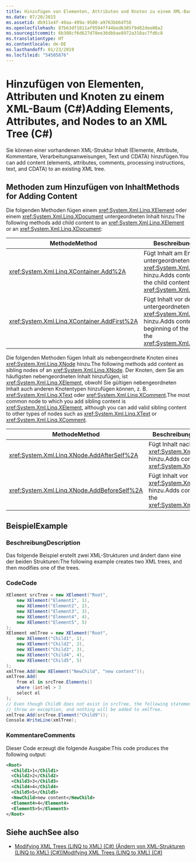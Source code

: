 ```yaml
---
title: Hinzufügen von Elementen, Attributen und Knoten zu einem XML-Baum (C#)
ms.date: 07/20/2015
ms.assetid: db911e4f-40aa-499a-9500-a9763bb6df56
ms.openlocfilehash: 87b63df1011af9594ff44bed6385f9d82dee08a2
ms.sourcegitcommit: 6b308cf6d627d78ee36dbbae8972a310ac7fd6c8
ms.translationtype: HT
ms.contentlocale: de-DE
ms.lasthandoff: 01/23/2019
ms.locfileid: "54585876"
---
```

# <a name="adding-elements-attributes-and-nodes-to-an-xml-tree-c"></a><span data-ttu-id="138d7-102">Hinzufügen von Elementen, Attributen und Knoten zu einem XML-Baum (C#)</span><span class="sxs-lookup"><span data-stu-id="138d7-102">Adding Elements, Attributes, and Nodes to an XML Tree (C#)</span></span>
<span data-ttu-id="138d7-103">Sie können einer vorhandenen XML-Struktur Inhalt (Elemente, Attribute, Kommentare, Verarbeitungsanweisungen, Text und CDATA) hinzufügen.</span><span class="sxs-lookup"><span data-stu-id="138d7-103">You can add content (elements, attributes, comments, processing instructions, text, and CDATA) to an existing XML tree.</span></span>  
  
## <a name="methods-for-adding-content"></a><span data-ttu-id="138d7-104">Methoden zum Hinzufügen von Inhalt</span><span class="sxs-lookup"><span data-stu-id="138d7-104">Methods for Adding Content</span></span>  
 <span data-ttu-id="138d7-105">Die folgenden Methoden fügen einem <xref:System.Xml.Linq.XElement> oder einem <xref:System.Xml.Linq.XDocument> untergeordneten Inhalt hinzu:</span><span class="sxs-lookup"><span data-stu-id="138d7-105">The following methods add child content to an <xref:System.Xml.Linq.XElement> or an <xref:System.Xml.Linq.XDocument>:</span></span>  
  
|<span data-ttu-id="138d7-106">Methode</span><span class="sxs-lookup"><span data-stu-id="138d7-106">Method</span></span>|<span data-ttu-id="138d7-107">Beschreibung</span><span class="sxs-lookup"><span data-stu-id="138d7-107">Description</span></span>|  
|------------|-----------------|  
|<xref:System.Xml.Linq.XContainer.Add%2A>|<span data-ttu-id="138d7-108">Fügt Inhalt am Ende des untergeordneten Inhalts des <xref:System.Xml.Linq.XContainer> hinzu.</span><span class="sxs-lookup"><span data-stu-id="138d7-108">Adds content at the end of the child content of the <xref:System.Xml.Linq.XContainer>.</span></span>|  
|<xref:System.Xml.Linq.XContainer.AddFirst%2A>|<span data-ttu-id="138d7-109">Fügt Inhalt vor dem untergeordneten Inhalt des <xref:System.Xml.Linq.XContainer> hinzu.</span><span class="sxs-lookup"><span data-stu-id="138d7-109">Adds content at the beginning of the child content of the <xref:System.Xml.Linq.XContainer>.</span></span>|  
  
 <span data-ttu-id="138d7-110">Die folgenden Methoden fügen Inhalt als nebengeordnete Knoten eines <xref:System.Xml.Linq.XNode> hinzu.</span><span class="sxs-lookup"><span data-stu-id="138d7-110">The following methods add content as sibling nodes of an <xref:System.Xml.Linq.XNode>.</span></span> <span data-ttu-id="138d7-111">Der Knoten, dem Sie am häufigsten nebengeordneten Inhalt hinzufügen, ist <xref:System.Xml.Linq.XElement>, obwohl Sie gültigen nebengeordneten Inhalt auch anderen Knotentypen hinzufügen können, z. B. <xref:System.Xml.Linq.XText> oder <xref:System.Xml.Linq.XComment>.</span><span class="sxs-lookup"><span data-stu-id="138d7-111">The most common node to which you add sibling content is <xref:System.Xml.Linq.XElement>, although you can add valid sibling content to other types of nodes such as <xref:System.Xml.Linq.XText> or <xref:System.Xml.Linq.XComment>.</span></span>  
  
|<span data-ttu-id="138d7-112">Methode</span><span class="sxs-lookup"><span data-stu-id="138d7-112">Method</span></span>|<span data-ttu-id="138d7-113">Beschreibung</span><span class="sxs-lookup"><span data-stu-id="138d7-113">Description</span></span>|  
|------------|-----------------|  
|<xref:System.Xml.Linq.XNode.AddAfterSelf%2A>|<span data-ttu-id="138d7-114">Fügt Inhalt nach dem <xref:System.Xml.Linq.XNode> hinzu.</span><span class="sxs-lookup"><span data-stu-id="138d7-114">Adds content after the <xref:System.Xml.Linq.XNode>.</span></span>|  
|<xref:System.Xml.Linq.XNode.AddBeforeSelf%2A>|<span data-ttu-id="138d7-115">Fügt Inhalt vor dem <xref:System.Xml.Linq.XNode> hinzu.</span><span class="sxs-lookup"><span data-stu-id="138d7-115">Adds content before the <xref:System.Xml.Linq.XNode>.</span></span>|  
  
## <a name="example"></a><span data-ttu-id="138d7-116">Beispiel</span><span class="sxs-lookup"><span data-stu-id="138d7-116">Example</span></span>  
  
### <a name="description"></a><span data-ttu-id="138d7-117">Beschreibung</span><span class="sxs-lookup"><span data-stu-id="138d7-117">Description</span></span>  
 <span data-ttu-id="138d7-118">Das folgende Beispiel erstellt zwei XML-Strukturen und ändert dann eine der beiden Strukturen:</span><span class="sxs-lookup"><span data-stu-id="138d7-118">The following example creates two XML trees, and then modifies one of the trees.</span></span>  
  
### <a name="code"></a><span data-ttu-id="138d7-119">Code</span><span class="sxs-lookup"><span data-stu-id="138d7-119">Code</span></span>  
  
```csharp  
XElement srcTree = new XElement("Root",   
    new XElement("Element1", 1),  
    new XElement("Element2", 2),  
    new XElement("Element3", 3),  
    new XElement("Element4", 4),  
    new XElement("Element5", 5)  
);  
XElement xmlTree = new XElement("Root",  
    new XElement("Child1", 1),  
    new XElement("Child2", 2),  
    new XElement("Child3", 3),  
    new XElement("Child4", 4),  
    new XElement("Child5", 5)  
);  
xmlTree.Add(new XElement("NewChild", "new content"));  
xmlTree.Add(  
    from el in srcTree.Elements()  
    where (int)el > 3  
    select el  
);  
// Even though Child9 does not exist in srcTree, the following statement will not  
// throw an exception, and nothing will be added to xmlTree.  
xmlTree.Add(srcTree.Element("Child9"));  
Console.WriteLine(xmlTree);  
```  
  
### <a name="comments"></a><span data-ttu-id="138d7-120">Kommentare</span><span class="sxs-lookup"><span data-stu-id="138d7-120">Comments</span></span>  
 <span data-ttu-id="138d7-121">Dieser Code erzeugt die folgende Ausgabe:</span><span class="sxs-lookup"><span data-stu-id="138d7-121">This code produces the following output:</span></span>  
  
```xml  
<Root>  
  <Child1>1</Child1>  
  <Child2>2</Child2>  
  <Child3>3</Child3>  
  <Child4>4</Child4>  
  <Child5>5</Child5>  
  <NewChild>new content</NewChild>  
  <Element4>4</Element4>  
  <Element5>5</Element5>  
</Root>  
```  
  
## <a name="see-also"></a><span data-ttu-id="138d7-122">Siehe auch</span><span class="sxs-lookup"><span data-stu-id="138d7-122">See also</span></span>

- [<span data-ttu-id="138d7-123">Modifying XML Trees (LINQ to XML) (C#) (Ändern von XML-Strukturen (LINQ to XML) (C#))</span><span class="sxs-lookup"><span data-stu-id="138d7-123">Modifying XML Trees (LINQ to XML) (C#)</span></span>](../../../../csharp/programming-guide/concepts/linq/modifying-xml-trees-linq-to-xml.md)
